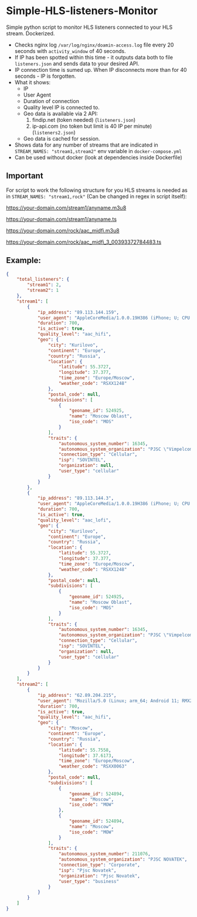 # Simple-HLS-listeners-Monitor

Simple python script to monitor HLS listeners connected to your HLS stream. Dockerized.

- Checks nginx log `/var/log/nginx/doamin-access.log` file every 20 seconds with `activity_window` of 40 seconds.
- If IP has been spotted within this time - it outputs data both to file `listeners.json` and sends data to your desired API.
- IP connection time is sumed up. When IP disconnects more than for 40 seconds - IP is forgotten.
- What it shows:
  - IP
  - User Agent
  - Duration of connection
  - Quality level IP is connected to.
  - Geo data is available via 2 API:
      1. findip.net (token needed) (`listeners.json`)
      2. ip-api.com (no token but limit is 40 IP per minute) (`listeners2.json`)
  - Geo data is cached for session.
- Shows data for any number of streams that are indicated in `STREAM_NAMES: "stream1,stream2"` env variable in `docker-compose.yml`
- Can be used without docker (look at dependencies inside Dockerfile)

## Important
For script to work the following structure for you HLS streams is needed as in `STREAM_NAMES: "stream1,rock"` (Can be changed in regex in script itself):

https://your-domain.com/stream1/anyname.m3u8

https://your-domain.com/stream1/anyname.ts

https://your-domain.com/rock/aac_midfi.m3u8

https://your-domain.com/rock/aac_midfi_3_00393372784483.ts

## Example:

```json
{
    "total_listeners": {
        "stream1": 2,
        "stream2": 1
    },
    "stream1": [
        {
            "ip_address": "89.113.144.159",
            "user_agent": "AppleCoreMedia/1.0.0.19H386 (iPhone; U; CPU OS 15_8_3 like Mac OS X; ru_ru)",
            "duration": 700,
            "is_active": true,
            "quality_level": "aac_hifi",
            "geo": {
                "city": "Kurilovo",
                "continent": "Europe",
                "country": "Russia",
                "location": {
                    "latitude": 55.3727,
                    "longitude": 37.377,
                    "time_zone": "Europe/Moscow",
                    "weather_code": "RSXX1248"
                },
                "postal_code": null,
                "subdivisions": [
                    {
                        "geoname_id": 524925,
                        "name": "Moscow Oblast",
                        "iso_code": "MOS"
                    }
                ],
                "traits": {
                    "autonomous_system_number": 16345,
                    "autonomous_system_organization": "PJSC \"Vimpelcom\"",
                    "connection_type": "Cellular",
                    "isp": "SOVINTEL",
                    "organization": null,
                    "user_type": "cellular"
                }
            }
        },
        {
            "ip_address": "89.113.144.3",
            "user_agent": "AppleCoreMedia/1.0.0.19H386 (iPhone; U; CPU OS 15_8_3 like Mac OS X; ru_ru)",
            "duration": 700,
            "is_active": true,
            "quality_level": "aac_lofi",
            "geo": {
                "city": "Kurilovo",
                "continent": "Europe",
                "country": "Russia",
                "location": {
                    "latitude": 55.3727,
                    "longitude": 37.377,
                    "time_zone": "Europe/Moscow",
                    "weather_code": "RSXX1248"
                },
                "postal_code": null,
                "subdivisions": [
                    {
                        "geoname_id": 524925,
                        "name": "Moscow Oblast",
                        "iso_code": "MOS"
                    }
                ],
                "traits": {
                    "autonomous_system_number": 16345,
                    "autonomous_system_organization": "PJSC \"Vimpelcom\"",
                    "connection_type": "Cellular",
                    "isp": "SOVINTEL",
                    "organization": null,
                    "user_type": "cellular"
                }
            }
        }
    ],
    "stream2": [
        {
            "ip_address": "62.89.204.215",
            "user_agent": "Mozilla/5.0 (Linux; arm_64; Android 11; RMX2001) AppleWebKit/537.36 (KHTML, like Gecko) Chrome/110.0.0.0 YaBrowser/23.3.6.40.00 SA/3 Mobile Safari/537.36",
            "duration": 700,
            "is_active": true,
            "quality_level": "aac_hifi",
            "geo": {
                "city": "Moscow",
                "continent": "Europe",
                "country": "Russia",
                "location": {
                    "latitude": 55.7558,
                    "longitude": 37.6173,
                    "time_zone": "Europe/Moscow",
                    "weather_code": "RSXX0063"
                },
                "postal_code": null,
                "subdivisions": [
                    {
                        "geoname_id": 524894,
                        "name": "Moscow",
                        "iso_code": "MOW"
                    },
                    {
                        "geoname_id": 524894,
                        "name": "Moscow",
                        "iso_code": "MOW"
                    }
                ],
                "traits": {
                    "autonomous_system_number": 211076,
                    "autonomous_system_organization": "PJSC NOVATEK",
                    "connection_type": "Corporate",
                    "isp": "Pjsc Novatek",
                    "organization": "Pjsc Novatek",
                    "user_type": "business"
                }
            }
        }
    ]
}
```
